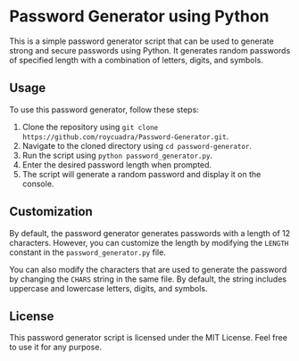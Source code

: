 # Password Generator using Python

This is a simple password generator script that can be used to generate strong and secure passwords using Python. It generates random passwords of specified length with a combination of letters, digits, and symbols.

## Usage

To use this password generator, follow these steps:

1. Clone the repository using `git clone https://github.com/roycuadra/Password-Generator.git`.
2. Navigate to the cloned directory using `cd password-generator`.
3. Run the script using `python password_generator.py`.
4. Enter the desired password length when prompted.
5. The script will generate a random password and display it on the console.

## Customization

By default, the password generator generates passwords with a length of 12 characters. However, you can customize the length by modifying the `LENGTH` constant in the `password_generator.py` file. 

You can also modify the characters that are used to generate the password by changing the `CHARS` string in the same file. By default, the string includes uppercase and lowercase letters, digits, and symbols.

## License

This password generator script is licensed under the MIT License. Feel free to use it for any purpose.
